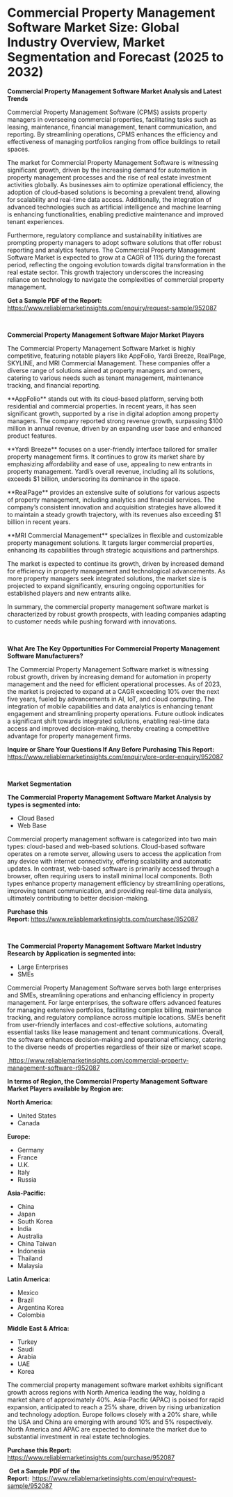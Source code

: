 <p><h1>Commercial Property Management Software Market Size: Global Industry Overview, Market Segmentation and Forecast (2025 to 2032)</h1></p><p><strong>Commercial Property Management Software Market Analysis and Latest Trends</strong></p>
<p><p>Commercial Property Management Software (CPMS) assists property managers in overseeing commercial properties, facilitating tasks such as leasing, maintenance, financial management, tenant communication, and reporting. By streamlining operations, CPMS enhances the efficiency and effectiveness of managing portfolios ranging from office buildings to retail spaces.</p><p>The market for Commercial Property Management Software is witnessing significant growth, driven by the increasing demand for automation in property management processes and the rise of real estate investment activities globally. As businesses aim to optimize operational efficiency, the adoption of cloud-based solutions is becoming a prevalent trend, allowing for scalability and real-time data access. Additionally, the integration of advanced technologies such as artificial intelligence and machine learning is enhancing functionalities, enabling predictive maintenance and improved tenant experiences. </p><p>Furthermore, regulatory compliance and sustainability initiatives are prompting property managers to adopt software solutions that offer robust reporting and analytics features. The Commercial Property Management Software Market is expected to grow at a CAGR of 11% during the forecast period, reflecting the ongoing evolution towards digital transformation in the real estate sector. This growth trajectory underscores the increasing reliance on technology to navigate the complexities of commercial property management.</p></p>
<p><strong>Get a Sample PDF of the Report:&nbsp;</strong> <a href="https://www.reliablemarketinsights.com/enquiry/request-sample/952087?utm_campaign=2638&utm_medium=2&utm_source=Github&utm_content=ia&utm_term=17042025&utm_id=commercial-property-management-software">https://www.reliablemarketinsights.com/enquiry/request-sample/952087</a></p>
<p>&nbsp;</p>
<p><strong>Commercial Property Management Software Major Market Players</strong></p>
<p><p>The Commercial Property Management Software Market is highly competitive, featuring notable players like AppFolio, Yardi Breeze, RealPage, SKYLINE, and MRI Commercial Management. These companies offer a diverse range of solutions aimed at property managers and owners, catering to various needs such as tenant management, maintenance tracking, and financial reporting.</p><p>**AppFolio** stands out with its cloud-based platform, serving both residential and commercial properties. In recent years, it has seen significant growth, supported by a rise in digital adoption among property managers. The company reported strong revenue growth, surpassing $100 million in annual revenue, driven by an expanding user base and enhanced product features.</p><p>**Yardi Breeze** focuses on a user-friendly interface tailored for smaller property management firms. It continues to grow its market share by emphasizing affordability and ease of use, appealing to new entrants in property management. Yardi’s overall revenue, including all its solutions, exceeds $1 billion, underscoring its dominance in the space.</p><p>**RealPage** provides an extensive suite of solutions for various aspects of property management, including analytics and financial services. The company’s consistent innovation and acquisition strategies have allowed it to maintain a steady growth trajectory, with its revenues also exceeding $1 billion in recent years.</p><p>**MRI Commercial Management** specializes in flexible and customizable property management solutions. It targets larger commercial properties, enhancing its capabilities through strategic acquisitions and partnerships. </p><p>The market is expected to continue its growth, driven by increased demand for efficiency in property management and technological advancements. As more property managers seek integrated solutions, the market size is projected to expand significantly, ensuring ongoing opportunities for established players and new entrants alike. </p><p>In summary, the commercial property management software market is characterized by robust growth prospects, with leading companies adapting to customer needs while pushing forward with innovations.</p></p>
<p>&nbsp;</p>
<p><strong>What Are The Key Opportunities For Commercial Property Management Software Manufacturers?</strong></p>
<p><p>The Commercial Property Management Software market is witnessing robust growth, driven by increasing demand for automation in property management and the need for efficient operational processes. As of 2023, the market is projected to expand at a CAGR exceeding 10% over the next five years, fueled by advancements in AI, IoT, and cloud computing. The integration of mobile capabilities and data analytics is enhancing tenant engagement and streamlining property operations. Future outlook indicates a significant shift towards integrated solutions, enabling real-time data access and improved decision-making, thereby creating a competitive advantage for property management firms.</p></p>
<p><strong>Inquire or Share Your Questions If Any Before Purchasing This Report:</strong> <a href="https://www.reliablemarketinsights.com/enquiry/pre-order-enquiry/952087?utm_campaign=2638&utm_medium=2&utm_source=Github&utm_content=ia&utm_term=17042025&utm_id=commercial-property-management-software">https://www.reliablemarketinsights.com/enquiry/pre-order-enquiry/952087</a></p>
<p>&nbsp;</p>
<p><strong>Market Segmentation</strong></p>
<p><strong>The Commercial Property Management Software Market Analysis by types is segmented into:</strong></p>
<p><ul><li>Cloud Based</li><li>Web Base</li></ul></p>
<p><p>Commercial property management software is categorized into two main types: cloud-based and web-based solutions. Cloud-based software operates on a remote server, allowing users to access the application from any device with internet connectivity, offering scalability and automatic updates. In contrast, web-based software is primarily accessed through a browser, often requiring users to install minimal local components. Both types enhance property management efficiency by streamlining operations, improving tenant communication, and providing real-time data analysis, ultimately contributing to better decision-making.</p></p>
<p><strong>Purchase this Report:&nbsp;</strong><a href="https://www.reliablemarketinsights.com/purchase/952087?utm_campaign=2638&utm_medium=2&utm_source=Github&utm_content=ia&utm_term=17042025&utm_id=commercial-property-management-software">https://www.reliablemarketinsights.com/purchase/952087</a></p>
<p>&nbsp;</p>
<p><strong>The Commercial Property Management Software Market Industry Research by Application is segmented into:</strong></p>
<p><ul><li>Large Enterprises</li><li>SMEs</li></ul></p>
<p><p>Commercial Property Management Software serves both large enterprises and SMEs, streamlining operations and enhancing efficiency in property management. For large enterprises, the software offers advanced features for managing extensive portfolios, facilitating complex billing, maintenance tracking, and regulatory compliance across multiple locations. SMEs benefit from user-friendly interfaces and cost-effective solutions, automating essential tasks like lease management and tenant communications. Overall, the software enhances decision-making and operational efficiency, catering to the diverse needs of properties regardless of their size or market scope.</p></p>
<p><a href="https://www.reliablemarketinsights.com/commercial-property-management-software-r952087?utm_campaign=2638&utm_medium=2&utm_source=Github&utm_content=ia&utm_term=17042025&utm_id=commercial-property-management-software">&nbsp;https://www.reliablemarketinsights.com/commercial-property-management-software-r952087</a></p>
<p><strong>In terms of Region, the Commercial Property Management Software Market Players available by Region are:</strong></p>
<p>
    <p> <strong> North America: </strong>
        <ul>
            <li>United States</li>
            <li>Canada</li>
        </ul>
        </p> 
    <p> <strong> Europe: </strong>
        <ul>
            <li>Germany</li>
            <li>France</li>
            <li>U.K.</li>
            <li>Italy</li>
            <li>Russia</li>
        </ul>
        </p> 
    <p> <strong> Asia-Pacific: </strong>
        <ul>
            <li>China</li>
            <li>Japan</li>
            <li>South Korea</li>
            <li>India</li>
            <li>Australia</li>
            <li>China Taiwan</li>
            <li>Indonesia</li>
            <li>Thailand</li>
            <li>Malaysia</li>
        </ul>
        </p> 
    <p> <strong> Latin America: </strong>
        <ul>
            <li>Mexico</li>
            <li>Brazil</li>
            <li>Argentina Korea</li>
            <li>Colombia</li>
        </ul>
        </p> 
    <p> <strong> Middle East & Africa: </strong>
        <ul>
            <li>Turkey</li>
            <li>Saudi</li>
            <li>Arabia</li>
            <li>UAE</li>
            <li>Korea</li>
        </ul>
    </p>
    </p>
<p><p>The commercial property management software market exhibits significant growth across regions with North America leading the way, holding a market share of approximately 40%. Asia-Pacific (APAC) is poised for rapid expansion, anticipated to reach a 25% share, driven by rising urbanization and technology adoption. Europe follows closely with a 20% share, while the USA and China are emerging with around 10% and 5% respectively. North America and APAC are expected to dominate the market due to substantial investment in real estate technologies.</p></p>
<p><strong>Purchase this Report: </strong><a href="https://www.reliablemarketinsights.com/purchase/952087?utm_campaign=2638&utm_medium=2&utm_source=Github&utm_content=ia&utm_term=17042025&utm_id=commercial-property-management-software">https://www.reliablemarketinsights.com/purchase/952087</a></p>
<p>&nbsp;<strong>Get a Sample PDF of the Report:&nbsp;&nbsp;</strong><a href="https://www.reliablemarketinsights.com/enquiry/request-sample/952087?utm_campaign=2638&utm_medium=2&utm_source=Github&utm_content=ia&utm_term=17042025&utm_id=commercial-property-management-software">https://www.reliablemarketinsights.com/enquiry/request-sample/952087</a></p>
<p><strong></strong></p>
<p><p></p><p></p><p></p></p>